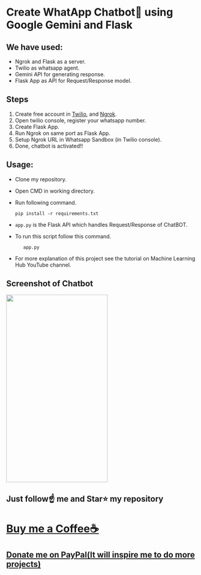 # Create WhatApp Chatbot💬 using Google Gemini and Flask

## We have used:
- Ngrok and Flask as a server.
- Twilio as whatsapp agent.
- Gemini API for generating response.
- Flask App as API for Request/Response model.

## Steps
1. Create free account in [Twilio](https://console.twilio.com/), and [Ngrok](https://dashboard.ngrok.com/).
2. Open twilio console, register your whatsapp number. 
3. Create Flask App.
4. Run Ngrok on same port as Flask App. 
5. Setup Ngrok URL in Whatsapp Sandbox (in Twilio console).
6. Done, chatbot is activated!!

## Usage:
- Clone my repository.
- Open CMD in working directory.
- Run following command.

  ```
  pip install -r requirements.txt
  ```
- `app.py` is the Flask API which handles Request/Response of ChatBOT.
- To run this script follow this command.
  ``` 
     app.py
  ```

- For more explanation of this project see the tutorial on Machine Learning Hub YouTube channel.

## Screenshot of Chatbot

<img src="https://github.com/Suyash-Rajput/Chatbot/blob/main/sc_1.jpg" width="270" height="500">


## Just follow☝️ me and Star⭐ my repository 

# [Buy me a Coffee☕](https://www.buymeacoffee.com/spidy20)
## [Donate me on PayPal(It will inspire me to do more projects)](https://www.paypal.me/spidy1820)
